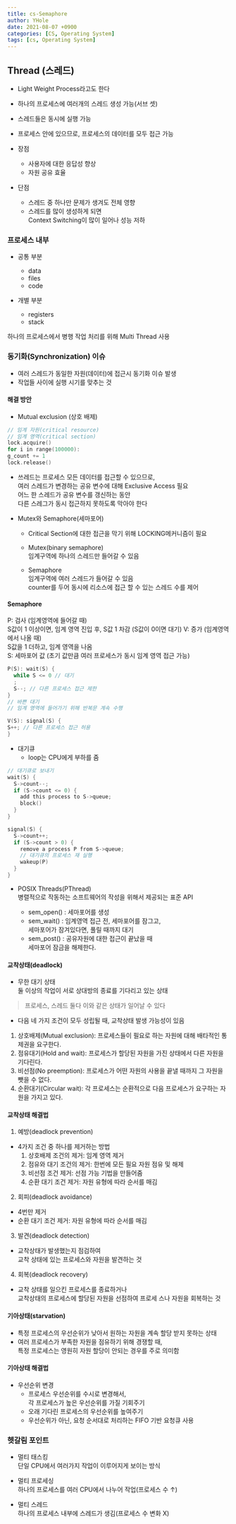 ```yaml
---
title: cs-Semaphore
author: YHole
date: 2021-08-07 +0900
categories: [CS, Operating System]
tags: [cs, Operating System]
---
```


## Thread (스레드)

- Light Weight Process라고도 한다
- 하나의 프로세스에 여러개의 스레드 생성 가능(서브 셋)
- 스레드들은 동시에 실행 가능
- 프로세스 안에 있으므로, 프로세스의 데이터를 모두 접근 가능

- 장점
  - 사용자에 대한 응답성 향상
  - 자원 공유 효율

- 단점
  - 스레드 중 하나만 문제가 생겨도 전체 영향
  - 스레드를 많이 생성하게 되면  
Context Switching이 많이 일어나 성능 저하

### 프로세스 내부

- 공통 부분
  - data
  - files
  - code

- 개별 부분
  - registers
  - stack

하나의 프로세스에서 병행 작업 처리를 위해 Multi Thread 사용

### 동기화(Synchronization) 이슈

- 여러 스레드가 동일한 자원(데이터)에 접근시 동기화 이슈 발생
- 작업들 사이에 실행 시기를 맞추는 것

#### 해결 방안

- Mutual exclusion (상호 배제)
```c
// 임계 자원(critical resource)
// 임계 영역(critical section)
lock.acquire()
for i in range(100000):
g_count += 1
lock.release()
```
- 쓰레드는 프로세스 모든 데이터를 접근할 수 있으므로,  
여러 스레드가 변경하는 공유 변수에 대해 Exclusive Access 필요  
어느 한 스레드가 공유 변수를 갱신하는 동안  
다른 스레그가 동시 접근하지 못하도록 막아야 한다

- Mutex와 Semaphore(세마포어)
  - Critical Section에 대한 접근을 막기 위해 LOCKING메커니즘이 필요

  - Mutex(binary semaphore)  
  임계구역에 하나의 스레드만 들어갈 수 있음

  - Semaphore  
  임계구역에 여러 스레드가 들어갈 수 있음  
  counter를 두어 동시에 리소스에 접근 할 수 있는 스레드 수를 제어

#### Semaphore

P: 검사 (임계영역에 들어갈 때)  
S값이 1 이상이면, 임계 영역 진입 후, S값 1 차감 (S값이 0이면 대기)
V: 증가 (임계영역에서 나올 때)  
S값을 1 더하고, 임계 영역을 나옴  
S: 세마포어 값 (초기 값만큼 여러 프로세스가 동시 임계 영역 접근 가능)

```c
P(S): wait(S) {
  while S <= 0 // 대기
  ;
  S--; // 다른 프로세스 접근 제한
}
// 바쁜 대기
// 임계 영역에 들어가기 위해 반복문 계속 수행

V(S): signal(S) {
S++; // 다른 프로세스 접근 허용
}
```
- 대기큐
  - loop는 CPU에게 부하를 줌

```c
// 대기큐로 보내기
wait(S) {
  S->count--;
  if (S->count <= 0) {
    add this process to S->queue;
    block()
  }
}

signal(S) {
  S->count++;
  if (S->count > 0) {
    remove a process P from S->queue;
    // 대기큐의 프로세스 재 실행
    wakeup(P)
  }
}
```
- POSIX Threads(PThread)  
병렬적으로 작동하는 소프트웨어의 작성을 위해서 제공되는 표준 API

  - sem_open() : 세마포어를 생성
  - sem_wait() : 임계영역 접근 전, 세마포어를 잠그고,  
  세마포어가 잠겨있다면, 풀릴 때까지 대기
  - sem_post() : 공유자원에 대한 접근이 끝났을 때  
  세마포어 잠금을 해제한다.


#### 교착상태(deadlock)

- 무한 대기 상태  
둘 이상의 작업이 서로 상대방의 종료를 기다리고 있는 상태

> 프로세스, 스레드 둘다 이와 같은 상태가 일어날 수 있다

- 다음 네 가지 조건이 모두 성립될 때, 교착상태 발생 가능성이 있음
1. 상호배제(Mutual exclusion): 프로세스들이 필요로 하는 자원에 대해 배타적인 통제권을 요구한다.
2. 점유대기(Hold and wait): 프로세스가 할당된 자원을 가진 상태에서 다른 자원을 기다린다.
3. 비선점(No preemption): 프로세스가 어떤 자원의 사용을 끝낼 때까지 그 자원을 뺏을 수 없다.
4. 순환대기(Circular wait): 각 프로세스는 순환적으로 다음 프로세스가 요구하는 자원을 가지고 있다.


#### 교착상태 해결법

1. 예방(deadlock prevention)
  - 4가지 조건 중 하나를 제거하는 방법
    1. 상호배제 조건의 제거: 임계 영역 제거
    2. 점유와 대기 조건의 제거: 한번에 모든 필요 자원 점유 및 해제
    3. 비선점 조건 제거: 선점 가능 기법을 만들어줌
    4. 순환 대기 조건 제거: 자원 유형에 따라 순서를 매김
2. 회피(deadlock avoidance)
  - 4번만 제거
  - 순환 대기 조건 제거: 자원 유형에 따라 순서를 매김
3. 발견(deadlock detection)
  - 교착상태가 발생했는지 점검하여  
  교착 상태에 있는 프로세스와 자원을 발견하는 것
4. 회복(deadlock recovery)
  - 교착 상태를 일으킨 프로세스를 종료하거나  
  교착상태의 프로세스에 할당된 자원을 선점하여 프로세
스나 자원을 회복하는 것

#### 기아상태(starvation)

- 특정 프로세스의 우선순위가 낮아서 원하는 자원을 계속 할당 받지 못하는 상태
- 여러 프로세스가 부족한 자원을 점유하기 위해 경쟁할 때,  
특정 프로세스는 영원히 자원 할당이 안되는 경우를 주로 의미함

#### 기아상태 해결법

- 우선순위 변경
  - 프로세스 우선순위를 수시로 변경해서,  
  각 프로세스가 높은 우선순위를 가질 기회주기
  - 오래 기다린 프로세스의 우선순위를 높여주기
  - 우선순위가 아닌, 요청 순서대로 처리하는 FIFO 기반 요청큐 사용


### 헷갈림 포인트

- 멀티 태스킹  
단일 CPU에서 여러가지 작업이 이루어지게 보이는 방식

- 멀티 프로세싱  
하나의 프로세스를 여러 CPU에서 나누어 작업(프로세스 수 ↑)

- 멀티 스레드  
하나의 프로세스 내부에 스레드가 생김(프로세스 수 변화 X)

